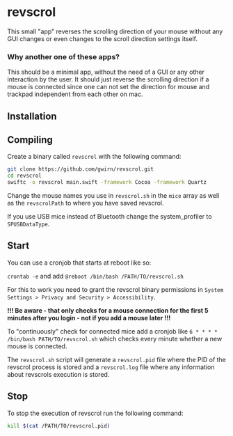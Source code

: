 # revscrol

This small "app" reverses the scrolling direction of your mouse without any GUI changes or even changes to the scroll direction settings itself.

### Why another one of these apps?
This should be a minimal app, without the need of a GUI or any other interaction by the user. It should just reverse the scrolling direction if a mouse is connected since one can not set the direction for mouse and trackpad independent from each other on mac.

## Installation

## Compiling

Create a binary called `revscrol` with the following command:
```sh
git clone https://github.com/gwirn/revscrol.git
cd revscrol
swiftc -o revscrol main.swift -framework Cocoa -framework Quartz
```
Change the mouse names you use in `revscrol.sh` in the `mice` array as well as the `revscrolPath` to where you have saved revscrol.

If you use USB mice instead of Bluetooth change the system_profiler to `SPUSBDataType`.

## Start
You can use a cronjob that starts at reboot like so:

`crontab -e` and add `@reboot /bin/bash /PATH/TO/revscrol.sh`

For this to work you need to grant the revscrol binary permissions in `System Settings > Privacy and Security > Accessibility`.

**!!! Be aware - that only checks for a mouse connection for the first 5 minutes after you login - not if you add a mouse later !!!**

To "continuously" check for connected mice add a cronjob like `6 * * * * /bin/bash PATH/TO/revscrol.sh` which checks every minute whether a new mouse is connected.

The `revscrol.sh` script will generate a `revscrol.pid` file where the PID of the revscrol process is stored and a `revscrol.log` file where any information about revscrols execution is stored.

## Stop
To stop the execution of revscrol run the following command:
```sh
kill $(cat /PATH/TO/revscrol.pid)
```
